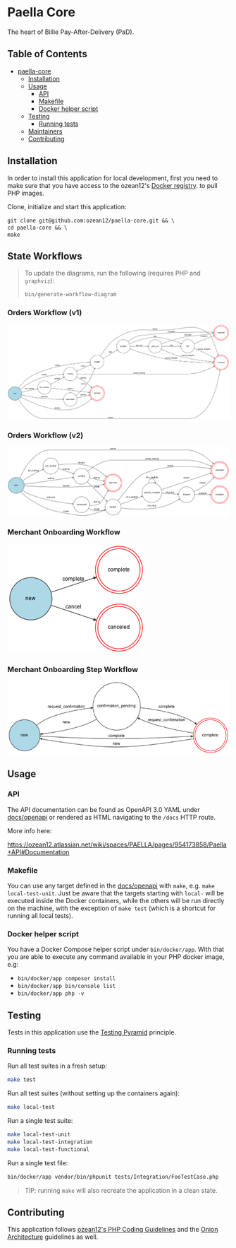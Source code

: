 # Paella Core

The heart of Billie Pay-After-Delivery (PaD).

## Table of Contents

- [paella-core](#paella-core)
  * [Installation](#installation)
  * [Usage](#usage)
    + [API](#api)
    + [Makefile](#makefile)
    + [Docker helper script](#docker-helper-script)
  * [Testing](#testing)
    + [Running tests](#running-tests)
  * [Maintainers](#maintainers)
  * [Contributing](#contributing)


## Installation

In order to install this application for local development, 
first you need to make sure that you have access to the ozean12's 
[Docker registry](https://ozean12.atlassian.net/wiki/spaces/INFRA/pages/1109098718/Using+AWS+Docker+images+locally).
to pull PHP images.

Clone, initialize and start this application:

```
git clone git@github.com:ozean12/paella-core.git && \
cd paella-core && \
make
```

## State Workflows

> To update the diagrams, run the following (requires PHP and `graphviz`):
> ```bash
> bin/generate-workflow-diagram
> ```

### Orders Workflow (v1)

![orders_workflow](src/Resources/docs/orders-workflow-v1.png)

### Orders Workflow (v2)

![orders_workflow_v2](src/Resources/docs/orders-workflow-v2.png)

### Merchant Onboarding Workflow

![orders_workflow_v2](src/Resources/docs/merchant_onboarding-workflow.png)

### Merchant Onboarding Step Workflow

![orders_workflow_v2](src/Resources/docs/merchant_onboarding_step-workflow.png)


## Usage

### API

The API documentation can be found as OpenAPI 3.0 YAML under [docs/openapi](docs/openapi)
or rendered as HTML navigating to the `/docs` HTTP route.

More info here:

https://ozean12.atlassian.net/wiki/spaces/PAELLA/pages/954173858/Paella+API#Documentation

### Makefile

You can use any target defined in the [docs/openapi](docs/openapi) with `make`, 
e.g. `make local-test-unit`.
Just be aware that the targets starting with `local-` will be executed
inside the Docker containers, while the others will be run directly on the machine, 
with the exception of `make test` (which is a shortcut for running all local tests).

### Docker helper script

You have a Docker Compose helper script under `bin/docker/app`. With that you are able to execute
any command available in your PHP docker image, e.g:

- `bin/docker/app composer install`
- `bin/docker/app bin/console list`
- `bin/docker/app php -v`

## Testing

Tests in this application use the 
[Testing Pyramid](https://github.com/ozean12/code-guidelines/blob/master/php/testing.md) principle.

### Running tests

Run all test suites in a fresh setup:

```bash
make test
```

Run all test suites (without setting up the containers again):

```bash
make local-test
```

Run a single test suite:

```bash
make local-test-unit
make local-test-integration
make local-test-functional
```

Run a single test file:

```bash
bin/docker/app vendor/bin/phpunit tests/Integration/FooTestCase.php
```

> TIP: running `make` will also recreate the application in a clean state.

## Contributing

This application follows 
[ozean12's PHP Coding Guidelines](https://github.com/ozean12/code-guidelines/tree/master/php)
and the
[Onion Architecture](https://github.com/ozean12/code-guidelines/blob/master/php/architectures/onion-architecture.md)
guidelines as well.
